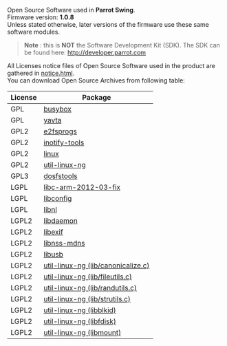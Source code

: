 Open Source Software used in **Parrot Swing**.  
Firmware version: **1.0.8**  
Unless stated otherwise, later versions of the firmware
use these same software modules.

>**Note** : this is **NOT** the Software Development Kit (SDK).
The SDK can be found here: http://developer.parrot.com

All Licenses notice files of Open Source Software used in the
product are gathered in [notice.html](notices/police-notice.html).  
You can download Open Source Archives from following table:

|License|Package
|---|---
|GPL|[busybox](sources/busybox-unknown)
|GPL|[yavta](sources/yavta-unknown)
|GPL2|[e2fsprogs](sources/e2fsprogs-1.42.11)
|GPL2|[inotify-tools](sources/inotify-tools-3.14)
|GPL2|[linux](sources/linux-unknown)
|GPL2|[util-linux-ng](sources/util-linux-ng-2.26)
|GPL3|[dosfstools](sources/dosfstools-3.0.26)
|LGPL|[libc-arm-2012-03-fix](sources/libc-arm-2012-03-fix-unknown)
|LGPL|[libconfig](sources/libconfig-1.5)
|LGPL|[libnl](sources/libnl-3.2.24)
|LGPL2|[libdaemon](sources/libdaemon-0.14)
|LGPL2|[libexif](sources/libexif-0.6.21)
|LGPL2|[libnss-mdns](sources/libnss-mdns-0.10)
|LGPL2|[libusb](sources/libusb-0.1.12)
|LGPL2|[util-linux-ng (lib/canonicalize.c)](sources/util-linux-ng-2.26)
|LGPL2|[util-linux-ng (lib/fileutils.c)](sources/util-linux-ng-2.26)
|LGPL2|[util-linux-ng (lib/randutils.c)](sources/util-linux-ng-2.26)
|LGPL2|[util-linux-ng (lib/strutils.c)](sources/util-linux-ng-2.26)
|LGPL2|[util-linux-ng (libblkid)](sources/util-linux-ng-2.26)
|LGPL2|[util-linux-ng (libfdisk)](sources/util-linux-ng-2.26)
|LGPL2|[util-linux-ng (libmount)](sources/util-linux-ng-2.26)
